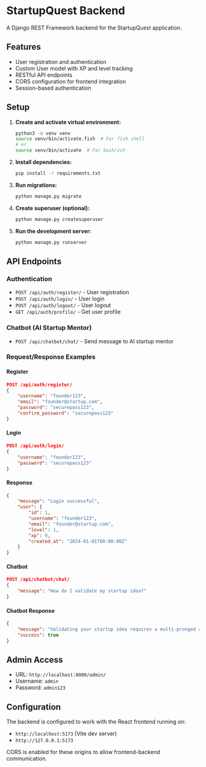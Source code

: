 # StartupQuest Backend

A Django REST Framework backend for the StartupQuest application.

## Features

- User registration and authentication
- Custom User model with XP and level tracking
- RESTful API endpoints
- CORS configuration for frontend integration
- Session-based authentication

## Setup

1. **Create and activate virtual environment:**
   ```bash
   python3 -m venv venv
   source venv/bin/activate.fish  # For fish shell
   # or
   source venv/bin/activate  # For bash/zsh
   ```

2. **Install dependencies:**
   ```bash
   pip install -r requirements.txt
   ```

3. **Run migrations:**
   ```bash
   python manage.py migrate
   ```

4. **Create superuser (optional):**
   ```bash
   python manage.py createsuperuser
   ```

5. **Run the development server:**
   ```bash
   python manage.py runserver
   ```

## API Endpoints

### Authentication

- `POST /api/auth/register/` - User registration
- `POST /api/auth/login/` - User login
- `POST /api/auth/logout/` - User logout
- `GET /api/auth/profile/` - Get user profile

### Chatbot (AI Startup Mentor)

- `POST /api/chatbot/chat/` - Send message to AI startup mentor

### Request/Response Examples

#### Register
```json
POST /api/auth/register/
{
    "username": "founder123",
    "email": "founder@startup.com",
    "password": "securepass123",
    "confirm_password": "securepass123"
}
```

#### Login
```json
POST /api/auth/login/
{
    "username": "founder123",
    "password": "securepass123"
}
```

#### Response
```json
{
    "message": "Login successful",
    "user": {
        "id": 1,
        "username": "founder123",
        "email": "founder@startup.com",
        "level": 1,
        "xp": 0,
        "created_at": "2024-01-01T00:00:00Z"
    }
}
```

#### Chatbot
```json
POST /api/chatbot/chat/
{
    "message": "How do I validate my startup idea?"
}
```

#### Chatbot Response
```json
{
    "message": "Validating your startup idea requires a multi-pronged approach. Start with lean customer discovery – conduct interviews and surveys to understand your target market's needs and pain points. Then, build a Minimum Viable Product (MVP) to test your core hypothesis and gather user feedback iteratively. Finally, analyze your data to assess product-market fit and adjust accordingly.",
    "success": true
}
```

## Admin Access

- URL: `http://localhost:8000/admin/`
- Username: `admin`
- Password: `admin123`

## Configuration

The backend is configured to work with the React frontend running on:
- `http://localhost:5173` (Vite dev server)
- `http://127.0.0.1:5173`

CORS is enabled for these origins to allow frontend-backend communication. 